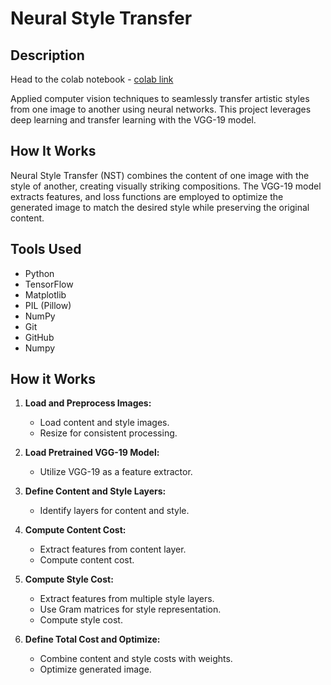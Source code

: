 # Neural Style Transfer

## Description
Head to the colab notebook - <a href="https://colab.research.google.com/drive/1VRLnlUGP0J8Em4DQRr8eJUd6fSxpiPnB?usp=sharing">colab link </a>

Applied computer vision techniques to seamlessly transfer artistic styles from one image to another using neural networks. This project leverages deep learning and transfer learning with the VGG-19 model.

## How It Works

Neural Style Transfer (NST) combines the content of one image with the style of another, creating visually striking compositions. The VGG-19 model extracts features, and loss functions are employed to optimize the generated image to match the desired style while preserving the original content.

## Tools Used

- Python
- TensorFlow
- Matplotlib
- PIL (Pillow)
- NumPy
- Git
- GitHub
- Numpy

## How it Works
1. **Load and Preprocess Images:**
   - Load content and style images.
   - Resize for consistent processing.

2. **Load Pretrained VGG-19 Model:**
   - Utilize VGG-19 as a feature extractor.

3. **Define Content and Style Layers:**
   - Identify layers for content and style.

4. **Compute Content Cost:**
   - Extract features from content layer.
   - Compute content cost.

5. **Compute Style Cost:**
   - Extract features from multiple style layers.
   - Use Gram matrices for style representation.
   - Compute style cost.

6. **Define Total Cost and Optimize:**
   - Combine content and style costs with weights.
   - Optimize generated image.

